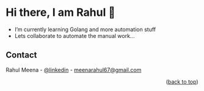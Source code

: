 <h1>Hi there, I am Rahul 👋</h1>



 <ul>
  <li>
I’m currently learning Golang and more automation stuff</li>
  <li>
Lets collaborate to automate the manual work...</li>
</ul> 

<!-- CONTACT -->
## Contact

Rahul Meena - [@linkedin](https://www.linkedin.com/in/rahul-m-0ba16487/) - meenarahul67@gmail.com
<!--
<ul>
  <li>
Terraform Project Link: [https://github.com/rahul-mn/Terraform-s3-lambda-sns](https://github.com/rahul-mn/Terraform-s3-lambda-sns)
</li>
  <li>
CI/CD Project Link: [https://github.com/rahul-mn/django-jenkins-docker-k8s-files](https://github.com/rahul-mn/django-jenkins-docker-k8s-files)
</ul> 
-->
<p align="right">(<a href="#top">back to top</a>)</p>

<!---
rahul-mn/rahul-mn is a ✨ special ✨ repository because its `README.md` (this file) appears on your GitHub profile.
You can click the Preview link to take a look at your changes.
--->
